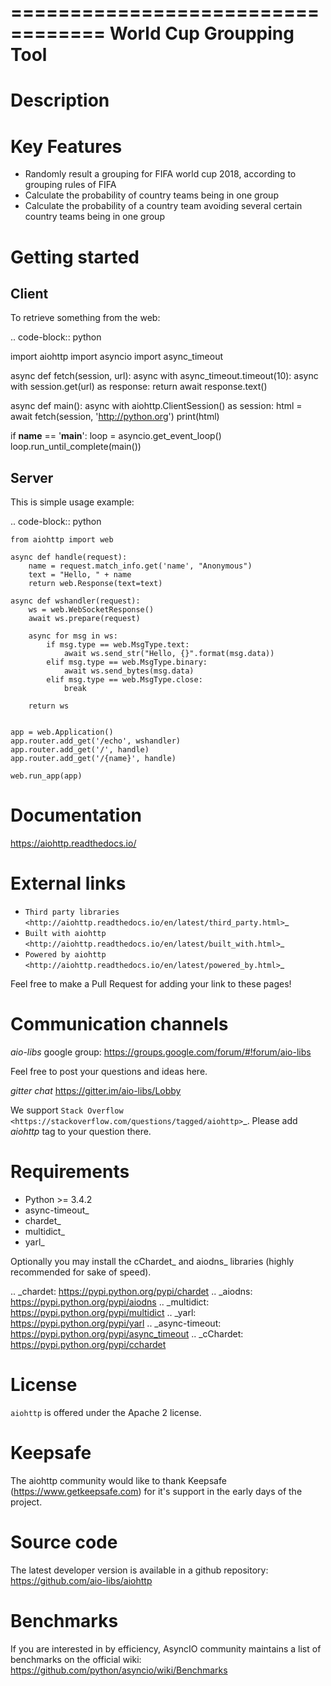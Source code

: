 ==================================
World Cup Groupping Tool
==================================

Description
============


   

Key Features
============

- Randomly result a grouping for FIFA world cup 2018, according to grouping rules of FIFA 
- Calculate the probability of  country teams being in one group
- Calculate the probability of a country team avoiding several certain country teams being in one group


Getting started
===============

Client
------

To retrieve something from the web:

.. code-block:: python

  import aiohttp
  import asyncio
  import async_timeout

  async def fetch(session, url):
      async with async_timeout.timeout(10):
          async with session.get(url) as response:
              return await response.text()

  async def main():
      async with aiohttp.ClientSession() as session:
          html = await fetch(session, 'http://python.org')
          print(html)

  if __name__ == '__main__':
      loop = asyncio.get_event_loop()
      loop.run_until_complete(main())


Server
------

This is simple usage example:

.. code-block:: python

    from aiohttp import web

    async def handle(request):
        name = request.match_info.get('name', "Anonymous")
        text = "Hello, " + name
        return web.Response(text=text)

    async def wshandler(request):
        ws = web.WebSocketResponse()
        await ws.prepare(request)

        async for msg in ws:
            if msg.type == web.MsgType.text:
                await ws.send_str("Hello, {}".format(msg.data))
            elif msg.type == web.MsgType.binary:
                await ws.send_bytes(msg.data)
            elif msg.type == web.MsgType.close:
                break

        return ws


    app = web.Application()
    app.router.add_get('/echo', wshandler)
    app.router.add_get('/', handle)
    app.router.add_get('/{name}', handle)

    web.run_app(app)


Documentation
=============

https://aiohttp.readthedocs.io/

External links
==============

* `Third party libraries
  <http://aiohttp.readthedocs.io/en/latest/third_party.html>`_
* `Built with aiohttp
  <http://aiohttp.readthedocs.io/en/latest/built_with.html>`_
* `Powered by aiohttp
  <http://aiohttp.readthedocs.io/en/latest/powered_by.html>`_

Feel free to make a Pull Request for adding your link to these pages!


Communication channels
======================

*aio-libs* google group: https://groups.google.com/forum/#!forum/aio-libs

Feel free to post your questions and ideas here.

*gitter chat* https://gitter.im/aio-libs/Lobby

We support `Stack Overflow
<https://stackoverflow.com/questions/tagged/aiohttp>`_.
Please add *aiohttp* tag to your question there.

Requirements
============

- Python >= 3.4.2
- async-timeout_
- chardet_
- multidict_
- yarl_

Optionally you may install the cChardet_ and aiodns_ libraries (highly
recommended for sake of speed).

.. _chardet: https://pypi.python.org/pypi/chardet
.. _aiodns: https://pypi.python.org/pypi/aiodns
.. _multidict: https://pypi.python.org/pypi/multidict
.. _yarl: https://pypi.python.org/pypi/yarl
.. _async-timeout: https://pypi.python.org/pypi/async_timeout
.. _cChardet: https://pypi.python.org/pypi/cchardet

License
=======

``aiohttp`` is offered under the Apache 2 license.


Keepsafe
========

The aiohttp community would like to thank Keepsafe
(https://www.getkeepsafe.com) for it's support in the early days of
the project.


Source code
===========

The latest developer version is available in a github repository:
https://github.com/aio-libs/aiohttp

Benchmarks
==========

If you are interested in by efficiency, AsyncIO community maintains a
list of benchmarks on the official wiki:
https://github.com/python/asyncio/wiki/Benchmarks
